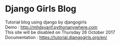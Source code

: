 # Django Girls Blog
Tutorial blog using django by djangogirls </br>
Demo : http://mhdsyarif.pythonanywhere.com </br>
This site will be disabled on Thursday 26 October 2017 </br>
Documentation : https://tutorial.djangogirls.org/en/
